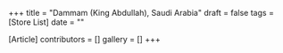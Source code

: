 +++
title = "Dammam (King Abdullah), Saudi Arabia"
draft = false
tags = [Store List]
date = ""

[Article]
contributors = []
gallery = []
+++